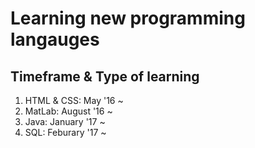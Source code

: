 # Learning new programming langauges 

## Timeframe & Type of learning
1. HTML & CSS: May '16 ~ 
2. MatLab: August '16 ~ 
3. Java: January '17 ~ 
4. SQL: Feburary '17 ~ 
